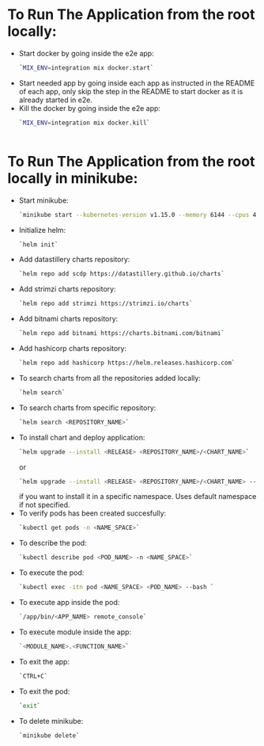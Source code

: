# To Run The Application from the root locally:
  * Start docker by going inside the e2e app:
    ```bash
    `MIX_ENV=integration mix docker.start`
    ```
  * Start needed app by going inside each app as instructed in the README of each app, only skip the step in the README to start docker as it is already started in e2e.
  * Kill the docker by going inside the e2e app:
    ```bash
    `MIX_ENV=integration mix docker.kill`
    ```
    ```

# To Run The Application from the root locally in minikube:
  * Start minikube:
    ```bash
    `minikube start --kubernetes-version v1.15.0 --memory 6144 --cpus 4`
    ```
  * Initialize helm:
    ```bash
    `helm init`
    ```
  * Add datastillery charts repository:
    ```bash
    `helm repo add scdp https://datastillery.github.io/charts`
    ```
  * Add strimzi charts repository:
    ```bash
    `helm repo add strimzi https://strimzi.io/charts`
    ```
  * Add bitnami charts repository:
    ```bash
    `helm repo add bitnami https://charts.bitnami.com/bitnami`
    ```
  * Add hashicorp charts repository:
    ```bash
    `helm repo add hashicorp https://helm.releases.hashicorp.com`
    ```
  * To search charts from all the repositories added locally:
    ```bash
    `helm search`
    ```
  * To search charts from specific repository:
    ```bash
    `helm search <REPOSITORY_NAME>`
    ```
  * To install chart and deploy application:
    ```bash
    `helm upgrade --install <RELEASE> <REPOSITORY_NAME>/<CHART_NAME>`
    ```
    or
    ```bash
    `helm upgrade --install <RELEASE> <REPOSITORY_NAME>/<CHART_NAME> --namespace=<NAMESPACE>`
    ```
    if you want to install it in a specific namespace. Uses default namespace if not specified.
  * To verify pods has been created succesfully:
    ```bash
    `kubectl get pods -n <NAME_SPACE>`
    ```
  * To describe the pod:
    ```bash
    `kubectl describe pod <POD_NAME> -n <NAME_SPACE>`
    ```
  * To execute the pod:
    ```bash
    `kubectl exec -itn pod <NAME_SPACE> <POD_NAME> --bash `
    ```
  * To execute app inside the pod:
    ```bash
    `/app/bin/<APP_NAME> remote_console`
    ```
  * To execute module inside the app:
    ```bash
    `<MODULE_NAME>.<FUNCTION_NAME>`
    ```
  * To exit the app:
    ```bash
    `CTRL+C`
    ```
  * To exit the pod:
    ```bash
    `exit`
    ```
  * To delete minikube:
    ```bash
    `minikube delete`
    ```